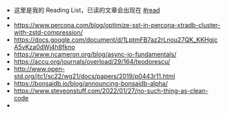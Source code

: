 - 这里是我的 Reading List，已读的文章会出现在 [#read]([[read]])
-
- https://www.percona.com/blog/optimize-sst-in-percona-xtradb-cluster-with-zstd-compression/
- https://docs.google.com/document/d/1LptmFB7az2rLnou27QK_KKHgjcA5vKza0dWj4h8fkno
- https://www.ncameron.org/blog/async-io-fundamentals/
- https://accu.org/journals/overload/29/164/teodorescu/
- http://www.open-std.org/jtc1/sc22/wg21/docs/papers/2019/p0443r11.html
- https://bonsaidb.io/blog/announcing-bonsaidb-alpha/
- https://www.steveonstuff.com/2022/01/27/no-such-thing-as-clean-code
-